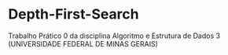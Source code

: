 # Depth-First-Search
Trabalho Prático 0 da disciplina Algoritmo e Estrutura de Dados 3 (UNIVERSIDADE FEDERAL DE MINAS GERAIS)
